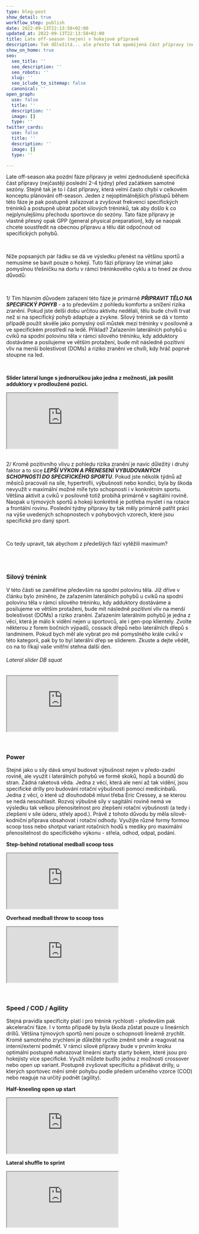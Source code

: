 ```yaml
---
type: blog-post
show_detail: true
workflow_step: publish
date: 2022-09-13T22:13:58+02:00
updated_at: 2022-09-13T22:13:58+02:00
title: Late off-season (nejen) v hokejové přípravě
description: Tak důležitá... ale přesto tak opomíjená část přípravy (nejen) pro hokejisty.
show_on_home: true
seo:
  seo_title: ''
  seo_description: ''
  seo_robots: ''
  slug: ''
  seo_iclude_to_sitemap: false
  canonical: ''
open_graph:
  use: false
  title: ''
  description: ''
  image: []
  type: ''
twitter_cards:
  use: false
  title: ''
  description: ''
  image: []
  type: ''

---
```

Late off-season aka pozdní fáze přípravy je velmi zjednodušeně specifická část přípravy (nejčastěji poslední 2-4 týdny) před začátkem samotné sezóny. Stejně tak je to i část přípravy, která velmi často chybí v celkovém konceptu plánování off-season. Jeden z nejoptimálnějších přístupů během této fáze je pak postupně zařazovat a zvyšovat frekvenci specifických tréninků a postupně ubírat počet silových tréninků, tak aby došlo k co nejplynulejšímu přechodu sportovce do sezóny. Tato fáze přípravy je vlastně přesný opak GPP (general physical preparation), kdy se naopak chcete soustředit na obecnou přípravu a tělu dát odpočnout od specifických pohybů.

<br>

Níže popsaných pár řádku se dá ve výsledku přenést na většinu sportů a nemusíme se bavit pouze o hokeji. Tuto fázi přípravy lze vnímat jako pomyslnou třešničku na dortu v rámci tréninkového cyklu a to hned ze dvou důvodů:

<br>

1/ Tím hlavním důvodem zařazení této fáze je primárně **_PŘIPRAVIT TĚLO NA SPECIFICKÝ POHYB_** - a to především z pohledu komfortu a snížení rizika zranění. Pokud jste delší dobu určitou aktivitu nedělali, tělu bude chvíli trvat než si na specifický pohyb adaptuje a zvykne. Silový trénink se dá v tomto případě použít skvěle jako pomyslný oslí můstek mezi tréninky v posilovně a ve specifickém prostředí na ledě. Příklad? Zařazením laterálních pohybů u cviků na spodní polovinu těla v rámci silového tréninku, kdy adduktory dostáváme a posilujeme ve větším protažení, bude mít následně pozitivní vliv na menší bolestivost (DOMs) a riziko zranění ve chvíli, kdy hráč poprvé stoupne na led.

<br>

**Slider lateral lunge s jednoručkou jako jedna z možností, jak posílit adduktory v prodloužené pozici.**

<div class="embed-responsive embed-responsive-16by9">

<iframe class="embed-responsive-item" src="https://www.youtube.com/embed/uFX2C0b9xeE" allowfullscreen></iframe></div>

<br>

2/ Kromě pozitivního vlivu z pohledu rizika zranění je navíc důležitý i druhý faktor a to sice **_LEPŠÍ VÝKON A PŘENESENÍ VYBUDOVANÝCH SCHOPNOSTÍ DO SPECIFICKÉHO SPORTU_**. Pokud jste několik týdnů až měsíců pracovali na síle, hypertrofii, výbušnosti nebo kondici, byla by škoda nevyužít v maximální možné míře tyto schopnosti i v konkrétním sportu. Většina aktivit a cviků v posilovně totiž probíhá primárně v sagitální rovině. Naopak u týmových sportů a hokeji konkrétně je potřeba myslet i na rotace a frontální rovinu. Poslední týdny přípravy by tak měly primárně patřit práci na výše uvedených schopnostech v pohybových vzorech, které jsou specifické pro daný sport.

<br>

Co tedy upravit, tak abychom z předešlých fází vytěžili maximum?

<br>

<br>

### Silový trénink

V této části se zaměříme především na spodní polovinu těla. Již dříve v článku bylo zmíněno, že zařazením laterálních pohybů u cviků na spodní polovinu těla v rámci silového tréninku, kdy adduktory dostáváme a posilujeme ve větším protažení, bude mít následně pozitivní vliv na menší bolestivost (DOMs) a riziko zranění. Zařazením laterálním pohybů je jedna z věcí, která je málo k vidění nejen u sportovců, ale i gen-pop klientely. Zvolte některou z forem bočních výpadů, cossack dřepů nebo laterálních dřepů s landminem. Pokud bych měl ale vybrat pro mě pomyslného krále cviků v této kategorii, pak by to byl laterální dřep se sliderem. Zkuste a dejte vědět, co na to říkají vaše vnitřní stehna další den.

###### Lateral slider DB squat

<div class="embed-responsive embed-responsive-16by9">

<iframe class="embed-responsive-item" src="https://www.youtube.com/embed/xJTITHsZ5C8" allowfullscreen></iframe></div>

<br>

<br>

### Power

Stejné jako u síly dává smysl budovat výbušnost nejen v předo-zadní rovině, ale využít i laterálních pohybů ve formě skoků, hopů a boundů do stran. Žádná raketová věda. Jedna z věcí, která ale není až tak vidění, jsou specifické drilly pro budování rotační výbušnosti pomocí medicinbalů. Jedna z věcí, o které už dlouhodobě mluví třeba Eric Cressey, a se kterou se nedá nesouhlasit. Rozvoj výbušné síly v sagitální rovině nemá ve výsledku tak velkou přenositelnost pro zlepšení rotační výbušnosti (a tedy i zlepšení v síle úderu, střely apod.). Právě z tohoto důvodu by měla silově-kodniční příprava obsahovat i rotační odhody. Využijte různé formy formou scoop toss nebo shotput variant rotačních hodů s medíky pro maximální přenositelnost do specifického výkonu - střela, odhod, odpal, podání.

**Step-behind rotational medball scoop toss**

<div class="embed-responsive embed-responsive-16by9">

<iframe class="embed-responsive-item" src="https://www.youtube.com/embed/KlRp2MEYCc" allowfullscreen></iframe></div>

**Overhead medball throw to scoop toss**

<div class="embed-responsive embed-responsive-16by9">

<iframe class="embed-responsive-item" src="https://www.youtube.com/embed/SOjqdpvmqYE" allowfullscreen></iframe></div>

<br>

<br>

### Speed / COD / Agility

Stejná pravidla specificity platí i pro trénink rychlosti - především pak akcelerační fáze. I v tomto případě by byla škoda zůstat pouze u lineárních drillů. Většina týmových sportů není pouze o schopnosti lineárně zrychlit. Kromě samotného zrychlení je důležité rychle změnit směr a reagovat na interní/externí podmět. V rámci silové přípravy bude v prvním kroku optimální postupně nahrazovat lineární starty starty bokem, které jsou pro hokejisty více specifické. Využít můžete buďto jednu z možností crossover nebo open up variant. Postupně zvyšovat specificitu a přidávat drilly, u kterých sportovec mění směr pohybu podle předem určeného vzorce (COD) nebo reaguje na určitý podnět (agility).

**Half-kneeling open up start**

<div class="embed-responsive embed-responsive-16by9">

<iframe class="embed-responsive-item" src="https://www.youtube.com/embed/kbOmS1GeHLo" allowfullscreen></iframe></div>

**Lateral shuffle to sprint**

<div class="embed-responsive embed-responsive-16by9">

<iframe class="embed-responsive-item" src="https://www.youtube.com/embed/VT-NoVSpCWk" allowfullscreen></iframe></div>